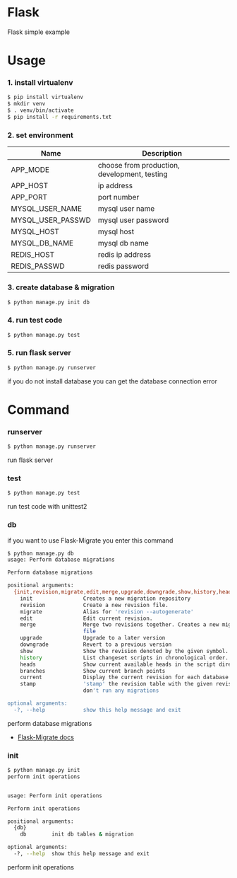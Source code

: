 # Flask
Flask simple example

# Usage

### 1. install virtualenv
```sh
$ pip install virtualenv
$ mkdir venv
$ . venv/bin/activate
$ pip install -r requirements.txt
```

### 2. set environment
| Name                | Description                      |
| ------------------- | -------------------------------- |
| APP_MODE            | choose from production, development, testing |
| APP_HOST            | ip address                       |
| APP_PORT            | port number                      |
| MYSQL_USER_NAME     | mysql user name                  |
| MYSQL_USER_PASSWD   | mysql user password              |
| MYSQL_HOST          | mysql host                       |
| MYSQL_DB_NAME       | mysql db name                    |
| REDIS_HOST          | redis ip address                 |
| REDIS_PASSWD        | redis password                   |

### 3. create database & migration
```sh
$ python manage.py init db
```

### 4. run test code
```sh
$ python manage.py test
```


### 5. run flask server
```sh
$ python manage.py runserver
```
if you do not install database you can get the database connection error

# Command

### runserver
```sh
$ python manage.py runserver
```
run flask server

### test
```sh
$ python manage.py test
```
run test code with unittest2

### db
if you want to use Flask-Migrate you enter this command
```sh
$ python manage.py db
usage: Perform database migrations

Perform database migrations

positional arguments:
  {init,revision,migrate,edit,merge,upgrade,downgrade,show,history,heads,branches,current,stamp}
    init                Creates a new migration repository
    revision            Create a new revision file.
    migrate             Alias for 'revision --autogenerate'
    edit                Edit current revision.
    merge               Merge two revisions together. Creates a new migration
                        file
    upgrade             Upgrade to a later version
    downgrade           Revert to a previous version
    show                Show the revision denoted by the given symbol.
    history             List changeset scripts in chronological order.
    heads               Show current available heads in the script directory
    branches            Show current branch points
    current             Display the current revision for each database.
    stamp               'stamp' the revision table with the given revision;
                        don't run any migrations

optional arguments:
  -?, --help            show this help message and exit
```
perform database migrations
- [Flask-Migrate docs](https://flask-migrate.readthedocs.io/en/latest/)

### init
```sh
$ python manage.py init
perform init operations


usage: Perform init operations

Perform init operations

positional arguments:
  {db}
    db        init db tables & migration

optional arguments:
  -?, --help  show this help message and exit
```
perform init operations
